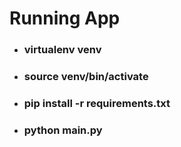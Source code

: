 # Running App
- ### virtualenv venv
- ### source venv/bin/activate
- ### pip install -r requirements.txt
- ### python main.py
